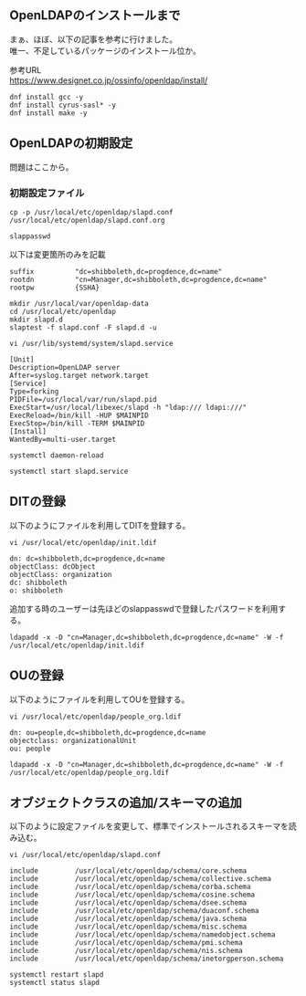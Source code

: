 ## OpenLDAPのインストールまで
まぁ、ほぼ、以下の記事を参考に行けました。   
唯一、不足しているパッケージのインストール位か。   

参考URL   
https://www.designet.co.jp/ossinfo/openldap/install/

```bash:
dnf install gcc -y
dnf install cyrus-sasl* -y
dnf install make -y
```

## OpenLDAPの初期設定
問題はここから。   

### 初期設定ファイル
```bash:
cp -p /usr/local/etc/openldap/slapd.conf /usr/local/etc/openldap/slapd.conf.org
```

```bash:
slappasswd
```

以下は変更箇所のみを記載

```bash:
suffix          "dc=shibboleth,dc=progdence,dc=name"
rootdn          "cn=Manager,dc=shibboleth,dc=progdence,dc=name"
rootpw          {SSHA}
```
```bash:
mkdir /usr/local/var/openldap-data
cd /usr/local/etc/openldap
mkdir slapd.d
slaptest -f slapd.conf -F slapd.d -u
```
```bash:
vi /usr/lib/systemd/system/slapd.service
```
```bash:
[Unit]
Description=OpenLDAP server
After=syslog.target network.target
[Service]
Type=forking
PIDFile=/usr/local/var/run/slapd.pid
ExecStart=/usr/local/libexec/slapd -h "ldap:/// ldapi:///"
ExecReload=/bin/kill -HUP $MAINPID
ExecStop=/bin/kill -TERM $MAINPID
[Install]
WantedBy=multi-user.target
```
```bash:
systemctl daemon-reload
```
```bash:
systemctl start slapd.service
```

## DITの登録

以下のようにファイルを利用してDITを登録する。

```bash:
vi /usr/local/etc/openldap/init.ldif
```

```bash:
dn: dc=shibboleth,dc=progdence,dc=name
objectClass: dcObject
objectClass: organization
dc: shibboleth
o: shibboleth
```
追加する時のユーザーは先ほどのslappasswdで登録したパスワードを利用する。

```bash:
ldapadd -x -D "cn=Manager,dc=shibboleth,dc=progdence,dc=name" -W -f /usr/local/etc/openldap/init.ldif
```

## OUの登録
以下のようにファイルを利用してOUを登録する。

```bash:
vi /usr/local/etc/openldap/people_org.ldif
```

```bash:
dn: ou=people,dc=shibboleth,dc=progdence,dc=name
objectclass: organizationalUnit
ou: people
```

```bash:
ldapadd -x -D "cn=Manager,dc=shibboleth,dc=progdence,dc=name" -W -f /usr/local/etc/openldap/people_org.ldif
```

## オブジェクトクラスの追加/スキーマの追加
以下のように設定ファイルを変更して、標準でインストールされるスキーマを読み込む。   

```bash:
vi /usr/local/etc/openldap/slapd.conf
```

```bash:
include         /usr/local/etc/openldap/schema/core.schema
include         /usr/local/etc/openldap/schema/collective.schema
include         /usr/local/etc/openldap/schema/corba.schema
include         /usr/local/etc/openldap/schema/cosine.schema
include         /usr/local/etc/openldap/schema/dsee.schema
include         /usr/local/etc/openldap/schema/duaconf.schema
include         /usr/local/etc/openldap/schema/java.schema
include         /usr/local/etc/openldap/schema/misc.schema
include         /usr/local/etc/openldap/schema/namedobject.schema
include         /usr/local/etc/openldap/schema/pmi.schema
include         /usr/local/etc/openldap/schema/nis.schema
include         /usr/local/etc/openldap/schema/inetorgperson.schema
```

```bash:
systemctl restart slapd
systemctl status slapd
```

